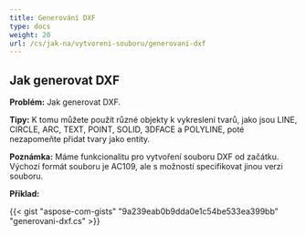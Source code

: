 ```yaml
---
title: Generování DXF
type: docs
weight: 20
url: /cs/jak-na/vytvoreni-souboru/generovani-dxf
---
```


## **Jak generovat DXF**

**Problém:** Jak generovat DXF.

**Tipy:** K tomu můžete použít různé objekty k vykreslení tvarů, jako jsou LINE, CIRCLE, ARC, TEXT, POINT, SOLID, 3DFACE a POLYLINE, poté nezapomeňte přidat tvary jako entity.

**Poznámka:** Máme funkcionalitu pro vytvoření souboru DXF od začátku.
Výchozí formát souboru je AC109, ale s možností specifikovat jinou verzi souboru.

**Příklad:**

{{< gist "aspose-com-gists" "9a239eab0b9dda0e1c54be533ea399bb" "generovani-dxf.cs" >}}
